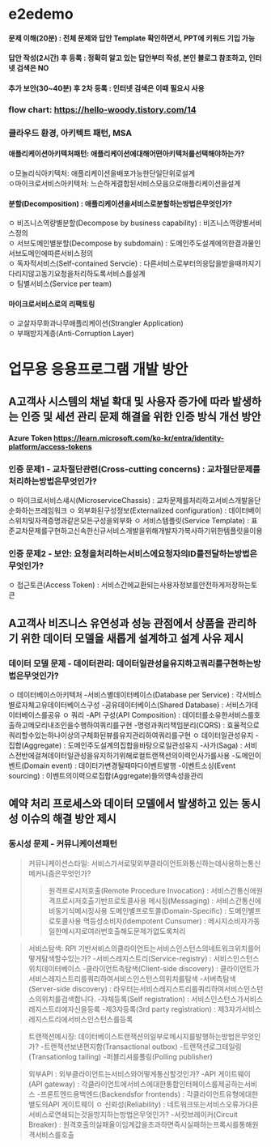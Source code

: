 # e2edemo

#### 문제 이해(20분) : 전체 문제와 답안 Template 확인하면서, PPT에 키워드 기입 가능
#### 답안 작성(2시간) 후 등록 : 정확히 알고 있는 답안부터 작성, 본인 블로그 참조하고, 인터넷 검색은 NO
#### 추가 보안(30~40분) 후 2차 등록 : 인터넷 검색은 이때 필요시 사용


### flow chart: https://hello-woody.tistory.com/14

### 클라우드 환경, 아키텍트 패턴, MSA 
#### 애플리케이션아키텍처패턴: 애플리케이션에대해어떤아키텍처를선택해야하는가?				
ㅇ모놀리식아키텍처: 애플리케이션을배포가능한단일단위로설계				
ㅇ마이크로서비스아키텍처: 느슨하게결합된서비스모음으로애플리케이션을설계				
#### 분할(Decomposition) : 애플리케이션을서비스로분할하는방법은무엇인가?				
ㅇ 비즈니스역량별분할(Decompose by business capability) : 비즈니스역량별서비스정의				
ㅇ 서브도메인별분할(Decompose by subdomain) : 도메인주도설계에의한결과물인서브도메인에따른서비스정의				
ㅇ 독자적서비스(Self-contained Servcie) : 다른서비스로부터의응답을받을때까지기다리지않고동기요청을처리하도록서비스를설계				
ㅇ 팀별서비스(Service per team)				
#### 마이크로서비스로의 리팩토링				
ㅇ 교살자무화과나무애플리케이션(Strangler Application)				
ㅇ 부패방지계층(Anti-Corruption Layer)				

# 업무용 응용프로그램 개발 방안
## A고객사 시스템의 채널 확대 및 사용자 증가에 따라 발생하는 인증 및 세션 관리 문제 해결을 위한 인증 방식 개선 방안  
#### Azure Token https://learn.microsoft.com/ko-kr/entra/identity-platform/access-tokens
### 인증 문제1 - 교차절단관련(Cross-cutting concerns) : 교차절단문제를처리하는방법은무엇인가?
ㅇ 마이크로서비스섀시(MicroserviceChassis) : 교차문제를처리하고서비스개발을단순화하는프레임워크
ㅇ 외부화된구성정보(Externalized configuration) : 데이터베이스위치및자격증명과같은모든구성을외부화
ㅇ 서비스템플릿(Service Template) : 표준교차문제를구현하고신속한신규서비스개발을위해개발자가복사하기위한템플릿을이용
### 인증 문제2 - 보안: 요청을처리하는서비스에요청자의ID를전달하는방법은무엇인가?
ㅇ 접근토큰(Access Token) : 서비스간에교환되는사용자정보를안전하게저장하는토큰

## A고객사 비즈니스 유연성과 성능 관점에서 상품을 관리하기 위한 데이터 모델을 새롭게 설계하고 설계 사유 제시  
### 데이터 모델 문제 - 데이터관리: 데이터일관성을유지하고쿼리를구현하는방법은무엇인가?
ㅇ 데이터베이스아키텍처
-서비스별데이터베이스(Database per Service) : 각서비스별로자체고유데이터베이스구성
-공유데이터베이스(Shared Database) : 서비스가데이터베이스를공유
ㅇ 쿼리
-API 구성(API Composition) : 데이터를소유한서비스를호출하고메모리내조인을수행하여쿼리를구현
-명령과쿼리책임분리(CQRS) : 효율적으로쿼리할수있는하나이상의구체화된뷰를유지관리하여쿼리를구현
ㅇ 데이터일관성유지
-집합(Aggregate) : 도메인주도설계의집합을바탕으로일관성유지
-사가(Saga) : 서비스전반에걸쳐데이터일관성을유지하기위해로컬트랜잭션의이력인사가를사용
-도메인이벤트(Domain event) : 데이터가변경될때마다이벤트발행
-이벤트소싱(Event sourcing) : 이벤트의이력으로집합(Aggregate)들의영속성을관리

## 예약 처리 프로세스와 데이터 모델에서 발생하고 있는 동시성 이슈의 해결 방안 제시  
### 동시성 문제 - 커뮤니케이션패턴
> 커뮤니케이션스타일: 서비스가서로및외부클라이언트와통신하는데사용하는통신메커니즘은무엇인가?
>> 원격프로시저호출(Remote Procedure Invocation) : 서비스간통신에원격프로시저호출기반프로토콜사용
>> 메시징(Messaging) : 서비스간통신에비동기식메시징사용
>> 도메인별프로토콜(Domain-Specific) : 도메인별프로토콜사용
>> 멱등성소비자(Idempotent Cunsumer) : 메시지소비자가동일한메시지로여러번호출해도문제가없도록처리

> 서비스탐색: RPI 기반서비스의클라이언트는서비스인스턴스의네트워크위치를어떻게탐색할수있는가?
-서비스레지스트리(Service-registry) : 서비스인스턴스위치데이터베이스
-클라이언트측탐색(Client-side discovery) : 클라이언트가서비스레지스트리를쿼리하여서비스인스턴스의위치를탐색
-서버측탐색(Server-side discovery) : 라우터는서비스레지스트리를쿼리하여서비스인스턴스의위치를검색합니다.
-자체등록(Self registration) : 서비스인스턴스가서비스레지스트리에자신을등록
-제3자등록(3rd party registration) : 제3자가서비스레지스트리에서비스인스턴스를등록

> 트랜잭션메시징: 데이터베이스트랜잭션의일부로메시지를발행하는방법은무엇인가?
-트랜잭션보낸편지함(Transactional outbox)
-트랜잭션로그테일링(Transationlog tailing)
-퍼블리셔를폴링(Polling publisher)

> 외부API : 외부클라이언트는서비스와어떻게통신할것인가?
-API 게이트웨이(API gateway) : 각클라이언트에서비스에대한통합인터페이스를제공하는서비스
-프론트엔드용백엔드(Backendsfor frontends) : 각클라이언트유형에대한별도의API 게이트웨이
ㅇ 신뢰성(Reliability) : 네트워크또는서비스오류가다른서비스로연쇄되는것을방지하는방법은무엇인가?
-서킷브레이커(Circuit Breaker) : 원격호출의실패율이임계값을초과하면즉시실패하는프록시를통해원격서비스를호출

